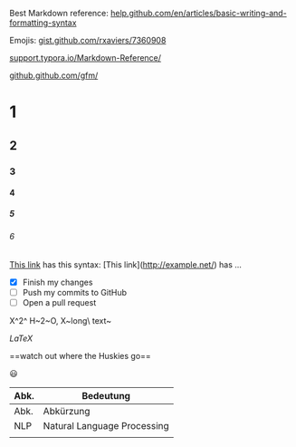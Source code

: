 Best Markdown reference: [help.github.com/en/articles/basic-writing-and-formatting-syntax](https://help.github.com/en/articles/basic-writing-and-formatting-syntax)

Emojis: [gist.github.com/rxaviers/7360908](https://gist.github.com/rxaviers/7360908)

[support.typora.io/Markdown-Reference/](https://support.typora.io/Markdown-Reference/)

[github.github.com/gfm/](https://github.github.com/gfm/)



# 1

## 2

### 3

#### 4

##### 5

###### 6



[This link](http://example.net/) has this syntax: \[This link](http://example.net/) has ...

- [x] Finish my changes
- [ ] Push my commits to GitHub
- [ ] Open a pull request

X^2^ 
H~2~O, X~long\ text~

$LaTeX$

==watch out where the Huskies go==

:smiley:



| Abk. | Bedeutung                   |
| ---- | --------------------------- |
| Abk. | Abkürzung                   |
| NLP  | Natural Language Processing |
|      |                             |

